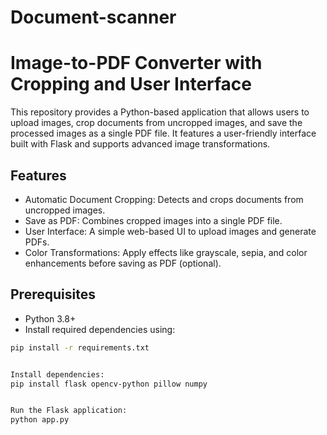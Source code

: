 # Document-scanner

# Image-to-PDF Converter with Cropping and User Interface

This repository provides a Python-based application that allows users to upload images, crop documents from uncropped images, and save the processed images as a single PDF file. It features a user-friendly interface built with Flask and supports advanced image transformations.

## Features

- Automatic Document Cropping: Detects and crops documents from uncropped images.
- Save as PDF: Combines cropped images into a single PDF file.
- User Interface: A simple web-based UI to upload images and generate PDFs.
- Color Transformations: Apply effects like grayscale, sepia, and color enhancements before saving as PDF (optional).

## Prerequisites

- Python 3.8+
- Install required dependencies using:

```bash
pip install -r requirements.txt


Install dependencies:
pip install flask opencv-python pillow numpy


Run the Flask application:
python app.py


